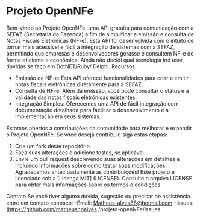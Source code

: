 # Projeto OpenNFe
Bem-vindo ao Projeto OpenNFe, uma API gratuita para comunicação com a SEFAZ (Secretaria da Fazenda) a fim de simplificar a emissão e consulta de Notas Fiscais Eletrônicas (NF-e). Esta API foi desenvolvida com o intuito de tornar mais acessível e fácil a integração de sistemas com a SEFAZ, permitindo que empresas e desenvolvedores gerasse e consultem NF-e de forma eficiente e econômica. Ainda não decidi qual tecnologia irei usar, duvidas se faço em DotNET/Ruby/ Delphi.
 Recursos
- Emissão de NF-e: Esta API oferece funcionalidades para criar e emitir notas fiscais eletrônicas diretamente para a SEFAZ.
- Consulta de NF-e: Além da emissão, você pode consultar o status e a validade das notas fiscais eletrônicas existentes.
- Integração Simples: Oferecemos uma API de fácil integração com documentação detalhada para facilitar o desenvolvimento e a implementação em seus sistemas.

Estamos abertos a contribuições da comunidade para melhorar e expandir o Projeto OpenNFe. Se você deseja contribuir, siga estas etapas:
1. Crie um fork deste repositório.
3. Faça suas alterações e adicione testes, se aplicável.
4. Envie um pull request descrevendo suas alterações em detalhes e incluindo informações sobre como testar suas modificações.
Agradecemos antecipadamente as contribuições!
Este projeto é licenciado sob a [Licença MIT] (LICENSE). Consulte o arquivo LICENSE para obter mais informações sobre os termos e condições.

Contato
Se você tiver alguma dúvida, sugestão ou precisar de assistência entre em contato conosco:
-Email: Matheus-alves88@hotmail.com
-Issues: (https://github.com/matheushpalves /projeto-openNFe/issues
